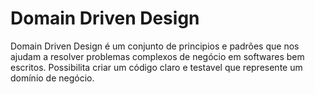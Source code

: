 # Domain Driven Design

Domain Driven Design é um conjunto de principios e padrões que nos ajudam a resolver problemas complexos de negócio em softwares bem escritos. Possibilita criar um código claro e testavel que represente um domínio de negócio.

